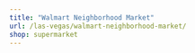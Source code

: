 ```yaml
---
title: "Walmart Neighborhood Market"
url: /las-vegas/walmart-neighborhood-market/
shop: supermarket
---
```


